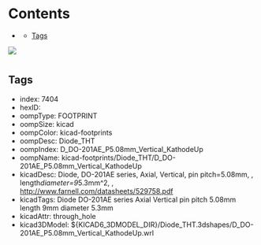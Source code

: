 



Contents
========

* [](#)
	* [Tags](#tags)
  
![][im]
# 

## Tags

- index: 7404
- hexID: 
- oompType: FOOTPRINT
- oompSize: kicad
- oompColor: kicad-footprints
- oompDesc: Diode_THT
- oompIndex: D_DO-201AE_P5.08mm_Vertical_KathodeUp
- oompName: kicad-footprints/Diode_THT/D_DO-201AE_P5.08mm_Vertical_KathodeUp
- kicadDesc: Diode, DO-201AE series, Axial, Vertical, pin pitch=5.08mm, , length*diameter=9*5.3mm^2, , http://www.farnell.com/datasheets/529758.pdf
- kicadTags: Diode DO-201AE series Axial Vertical pin pitch 5.08mm  length 9mm diameter 5.3mm
- kicadAttr: through_hole
- kicad3DModel: ${KICAD6_3DMODEL_DIR}/Diode_THT.3dshapes/D_DO-201AE_P5.08mm_Vertical_KathodeUp.wrl



[im]: image.png
